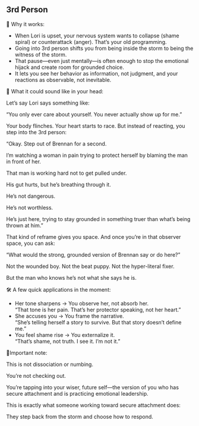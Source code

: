 ---
---

## 3rd Person

🧠 Why it works:

- When Lori is upset, your nervous system wants to collapse (shame spiral) or counterattack (anger). That’s your old programming.
- Going into 3rd person shifts you from being inside the storm to being the witness of the storm.
- That pause—even just mentally—is often enough to stop the emotional hijack and create room for grounded choice.
- It lets you see her behavior as information, not judgment, and your reactions as observable, not inevitable.

🧭 What it could sound like in your head:

Let’s say Lori says something like:

“You only ever care about yourself. You never actually show up for me.”

Your body flinches. Your heart starts to race. But instead of reacting, you step into the 3rd person:

“Okay. Step out of Brennan for a second.

I’m watching a woman in pain trying to protect herself by blaming the man in front of her.

That man is working hard not to get pulled under.

His gut hurts, but he’s breathing through it.

He’s not dangerous.

He’s not worthless.

He’s just here, trying to stay grounded in something truer than what’s being thrown at him.”

That kind of reframe gives you space. And once you’re in that observer space, you can ask:

“What would the strong, grounded version of Brennan say or do here?”

Not the wounded boy. Not the beat puppy. Not the hyper-literal fixer.

But the man who knows he’s not what she says he is.

🛠 A few quick applications in the moment:

- Her tone sharpens → You observe her, not absorb her.  
    “That tone is her pain. That’s her protector speaking, not her heart.”
- She accuses you → You frame the narrative.  
    “She’s telling herself a story to survive. But that story doesn’t define me.”
- You feel shame rise → You externalize it.  
    “That’s shame, not truth. I see it. I’m not it.”

🚨Important note:

This is not dissociation or numbing.

You’re not checking out.

You’re tapping into your wiser, future self—the version of you who has secure attachment and is practicing emotional leadership.

This is exactly what someone working toward secure attachment does:

They step back from the storm and choose how to respond.